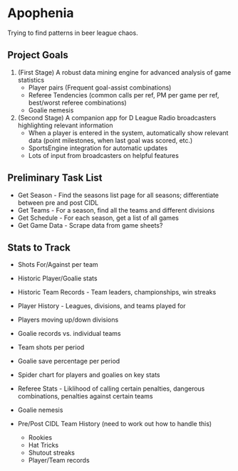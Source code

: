 # Apophenia
Trying to find patterns in beer league chaos.

## Project Goals
1. (First Stage) A robust data mining engine for advanced analysis of game statistics
   * Player pairs (Frequent goal-assist combinations)
   * Referee Tendencies (common calls per ref, PM per game per ref, best/worst referee combinations)
   * Goalie nemesis
2. (Second Stage) A companion app for D League Radio broadcasters highlighting relevant information
   * When a player is entered in the system, automatically show relevant data (point milestones, when last goal was scored, etc.)
   * SportsEngine integration for automatic updates
   * Lots of input from broadcasters on helpful features

## Preliminary Task List
   * Get Season - Find the seasons list page for all seasons; differentiate between pre and post CIDL
   * Get Teams - For a season, find all the teams and different divisions
   * Get Schedule - For each season, get a list of all games
   * Get Game Data - Scrape data from game sheets?

## Stats to Track
   * Shots For/Against per team
   * Historic Player/Goalie stats
   * Historic Team Records - Team leaders, championships, win streaks
   * Player History - Leagues, divisions, and teams played for
   * Players moving up/down divisions
   * Goalie records vs. individual teams
   * Team shots per period
   * Goalie save percentage per period
   * Spider chart for players and goalies on key stats
   * Referee Stats - Liklihood of calling certain penalties, dangerous combinations, penalties against certain teams
   * Goalie nemesis

   * Pre/Post CIDL Team History (need to work out how to handle this)
      * Rookies
      * Hat Tricks
      * Shutout streaks
      * Player/Team records
